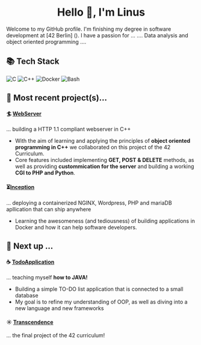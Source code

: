 <h1 align="center">Hello 👋, I'm Linus</h1>

Welcome to my GitHub profile. I'm finishing my degree in software development at [42 Berlin] (). I have a passion for ...
.... Data analysis and object oriented programming ....

## 📚 Tech Stack
![C](https://img.shields.io/badge/c-%2300599C.svg?style=for-the-badge&logo=c&logoColor=white) ![C++](https://img.shields.io/badge/C%2B%2B-00599C?style=for-the-badge&logo=c%2B%2B&logoColor=white) ![Docker](https://img.shields.io/badge/docker-%230db7ed.svg?style=for-the-badge&logo=docker&logoColor=white) ![Bash](https://img.shields.io/badge/GNU%20Bash-4EAA25?style=for-the-badge&logo=GNU%20Bash&logoColor=white)

## 🌟 Most recent project(s)...

#### 🏄 [WebServer](https://github.com/Linuswidmer/42_webserv)
... building a HTTP 1.1 compliant webserver in C++
- With the aim of learning and applying the principles of **object oriented programming in C++** we collaborated on this project of the 42 Curriculum.
- Core features included implementing **GET, POST & DELETE** methods, as well as providing **custommication for the server** and building a working **CGI to PHP and Python**.
#### ⏳[Inception](https://github.com/Linuswidmer/42_inception)
... deploying a containerized NGINX, Wordpress, PHP and mariaDB apllication that can ship anywhere
- Learning the awesomeness (and tediousness) of building applications in Docker and how it can help software developers.


## 🚀 Next up ...
#### ☕ [TodoApplication](https://github.com/Linuswidmer/java_todo_app)
... teaching myself **how to JAVA!**
- Building a simple TO-DO list application that is connected to a small database 
- My goal is to refine my understanding of OOP, as well as diving into a new language and new frameworks

#### ☀️ [Transcendence]()
... the final project of the 42 curriculum!
